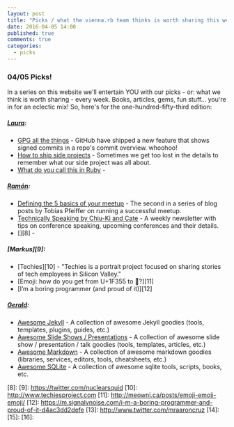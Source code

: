 ```yaml
---
layout: post
title: "Picks / what the vienna.rb team thinks is worth sharing this week"
date: 2016-04-05 14:00
published: true
comments: true
categories:
  - picks
---
```


### 04/05 Picks!

In a series on this website we'll entertain YOU with our picks - or: what we think is worth sharing - every week.
Books, articles, gems, fun stuff... you're in for an eclectic mix! So, here's for the one-hundred-fifty-third edition:

##### [Laura][1]:
- [GPG all the things][2] - GitHub have shipped a new feature that shows signed commits in a repo's commit overview. whoohoo!
- [How to ship side projects][3] - Sometimes we get too lost in the details to remember what our side project was all about. 
- [What do you call this in Ruby][4] - 

##### [Ramón][5]:
- [Defining the 5 basics of your meetup][6] - The second in a series of blog posts by Tobias Pfeiffer on running a successful meetup.
- [Technically Speaking by Chiu-Ki and Cate][7] - A weekly newsletter with tips on conference speaking, upcoming conferences and their details.
- [][8] - 

##### [Markus][9]:
- [Techies][10] - "Techies is a portrait project focused on sharing stories of tech employees in Silicon Valley."
- [Emoji: how do you get from U+1F355 to 🍕?][11]
- [I’m a boring programmer (and proud of it)][12]

##### [Gerald](https://twitter.com/viennahtml):
- [Awesome Jekyll](https://github.com/planetjekyll/awesome-jekyll) - A collection of awesome Jekyll goodies (tools, templates, plugins, guides, etc.)  
- [Awesome Slide Shows / Presentations](https://github.com/slideshow-s9/awesome-slideshows) - A collection of awesome slide show / presentation / talk goodies (tools, templates, articles, etc.)
- [Awesome Markdown](https://github.com/writekit/awesome-markdown) - A collection of awesome markdown goodies (libraries, services, editors, tools, cheatsheets, etc.) 
- [Awesome SQLite](https://github.com/planetopendata/awesome-sqlite) -  A collection of awesome sqlite tools, scripts, books, etc.

[1]: http://www.twitter.com/alicetragedy
[2]: https://github.com/blog/2144-gpg-signature-verification
[3]: https://medium.com/swlh/how-to-ship-side-projects-329e7220daed#.5uzyv1ofy
[4]: https://github.com/JuanitoFatas/what-do-you-call-this-in-ruby
[5]: https://twitter.com/senorhuidobro
[6]: https://pragtob.wordpress.com/2016/04/04/defining-the-5-basics-of-your-meetup/
[7]: https://tinyletter.com/techspeak
[8]:
[9]: https://twitter.com/nuclearsquid
[10]: http://www.techiesproject.com
[11]: http://meowni.ca/posts/emoji-emoji-emoji/
[12]: https://m.signalvnoise.com/i-m-a-boring-programmer-and-proud-of-it-d4ac3dd2defe
[13]: http://www.twitter.com/mraaroncruz
[14]: 
[15]: 
[16]: 


